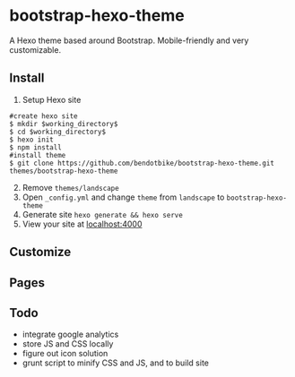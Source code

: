 # bootstrap-hexo-theme

A Hexo theme based around Bootstrap. Mobile-friendly and very customizable.

## Install
1. Setup Hexo site
```
#create hexo site
$ mkdir $working_directory$
$ cd $working_directory$
$ hexo init
$ npm install
#install theme
$ git clone https://github.com/bendotbike/bootstrap-hexo-theme.git themes/bootstrap-hexo-theme
```
2. Remove ```themes/landscape```
3. Open ```_config.yml``` and change ```theme``` from ```landscape``` to ```bootstrap-hexo-theme```
4. Generate site ```hexo generate && hexo serve```
5. View your site at [localhost:4000](http://localhost:4000)

## Customize

## Pages

## Todo
- integrate google analytics
- store JS and CSS locally
- figure out icon solution
- grunt script to minify CSS and JS, and to build site
